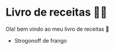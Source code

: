 # Livro de receitas :man_cook:



Ola! bem vindo ao meu livro de receitas :wave:

- Strogonoff de frango
